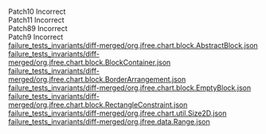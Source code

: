 Patch10 Incorrect  
Patch11 Incorrect  
Patch89 Incorrect  
Patch9 Incorrect  
[failure_tests_invariants/diff-merged/org.jfree.chart.block.AbstractBlock.json](https://boyang9602.github.io/?datasource=https://raw.githubusercontent.com/boyang9602/tmp/master/Chart/13/failure_tests_invariants/diff-merged/org.jfree.chart.block.AbstractBlock.json)  
[failure_tests_invariants/diff-merged/org.jfree.chart.block.BlockContainer.json](https://boyang9602.github.io/?datasource=https://raw.githubusercontent.com/boyang9602/tmp/master/Chart/13/failure_tests_invariants/diff-merged/org.jfree.chart.block.BlockContainer.json)  
[failure_tests_invariants/diff-merged/org.jfree.chart.block.BorderArrangement.json](https://boyang9602.github.io/?datasource=https://raw.githubusercontent.com/boyang9602/tmp/master/Chart/13/failure_tests_invariants/diff-merged/org.jfree.chart.block.BorderArrangement.json)  
[failure_tests_invariants/diff-merged/org.jfree.chart.block.EmptyBlock.json](https://boyang9602.github.io/?datasource=https://raw.githubusercontent.com/boyang9602/tmp/master/Chart/13/failure_tests_invariants/diff-merged/org.jfree.chart.block.EmptyBlock.json)  
[failure_tests_invariants/diff-merged/org.jfree.chart.block.RectangleConstraint.json](https://boyang9602.github.io/?datasource=https://raw.githubusercontent.com/boyang9602/tmp/master/Chart/13/failure_tests_invariants/diff-merged/org.jfree.chart.block.RectangleConstraint.json)  
[failure_tests_invariants/diff-merged/org.jfree.chart.util.Size2D.json](https://boyang9602.github.io/?datasource=https://raw.githubusercontent.com/boyang9602/tmp/master/Chart/13/failure_tests_invariants/diff-merged/org.jfree.chart.util.Size2D.json)  
[failure_tests_invariants/diff-merged/org.jfree.data.Range.json](https://boyang9602.github.io/?datasource=https://raw.githubusercontent.com/boyang9602/tmp/master/Chart/13/failure_tests_invariants/diff-merged/org.jfree.data.Range.json)  
